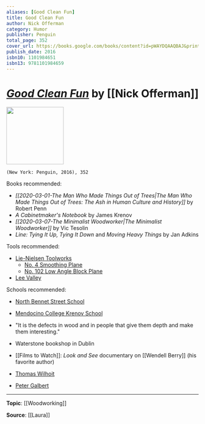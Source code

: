 ```yaml
---
aliases: [Good Clean Fun]
title: Good Clean Fun
author: Nick Offerman
category: Humor
publisher: Penguin
total_page: 352
cover_url: https://books.google.com/books/content?id=pWAYDQAAQBAJ&printsec=frontcover&img=1&zoom=1&edge=curl&source=gbs_api
publish_date: 2016
isbn10: 1101984651
isbn13: 9781101984659
---
```

# *[Good Clean Fun]()* by [[Nick Offerman]]

<img src="https://books.google.com/books/content?id=pWAYDQAAQBAJ&printsec=frontcover&img=1&zoom=1&edge=curl&source=gbs_api" width=150>

`(New York: Penguin, 2016), 352`

Books recommended:
- *[[2020-03-01-The Man Who Made Things Out of Trees|The Man Who Made Things Out of Trees: The Ash in Human Culture and History]]* by Robert Penn
- *A Cabinetmaker's Notebook* by James Krenov
- *[[2020-03-07-The Minimalist Woodworker|The Minimalist Woodworker]]* by Vic Tesolin
- *Line: Tying It Up, Tying It Down* and *Moving Heavy Things* by Jan Adkins

Tools recommended:
- [Lie-Nielsen Toolworks](https://www.lie-nielsen.com/)
  - [No. 4 Smoothing Plane](https://www.lie-nielsen.com/products/no-4-smooth-plane)
  - [No. 102 Low Angle Block Plane](https://www.lie-nielsen.com/products/small-block-planes)
- [Lee Valley](https://www.leevalley.com/en-us/tools)


Schools recommended:
- [North Bennet Street School](https://www.nbss.edu/continuing-education/overview)
- [Mendocino College Krenov School](https://thekrenovschool.org/about-the-school/)


- "It is the defects in wood and in people that give them depth and make them interesting."
- Waterstone bookshop in Dublin
- [[Films to Watch]]: *Look and See* documentary on [[Wendell Berry]] (his favorite author)
- [Thomas Wilhoit](https://www.linkedin.com/in/thomas-wilhoit/)
- [Peter Galbert](https://www.petergalbert.com/tools-for-measuring-and-sharpening)

---
**Topic**: [[Woodworking]]

**Source**: [[Laura]]